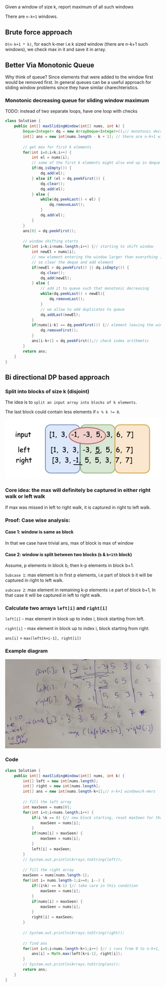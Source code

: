 
##

Given a window of size k, report maximum of all such windows

There are `n-k+1` windows.


## Brute force approach

`O(n-k+1 * k)`, for each k-mer i.e k sized window (there are n-k+1 such windows), we check max in it and save it in array.

## Better Via Monotonic Queue

Why think of queue?
Since elements that were added to the window first would be removed first.
In general queues can be a useful approach for sliding window problems since they have similar charechteristics.

### Monotonic decreasing queue for sliding window maximum

TODO: instead of two separate loops, have one loop with checks

```java
class Solution {
    public int[] maxSlidingWindow(int[] nums, int k) {
        Deque<Integer> dq = new ArrayDeque<Integer>();// monotonic decreasing queue
        int[] ans = new int[nums.length - k + 1]; // there are n-k+1 windows in an array of length n where each window is of size k
        
        // get max for first k elements
        for(int i=0;i<k;i++) {
            int el = nums[i];
            // some of the first k elements might also end up in deque hence this pocessing.
            if(dq.isEmpty()) {
                dq.add(el);
            } else if (el > dq.peekFirst()) {
                dq.clear();
                dq.add(el); 
            } else {
                while(dq.peekLast() < el) {
                    dq.removeLast();
                }
                dq.add(el);
            }
        }
        ans[0] = dq.peekFirst();
        
        // window shifting starts
        for(int i=k;i<nums.length;i++) {// starting to shift window
            int newEl = nums[i];
            // new element entering the window larger than everything in the window
            // so clear the deque and add element
            if(newEl > dq.peekFirst() || dq.isEmpty()) { 
                dq.clear();
                dq.add(newEl);
            } else {
                // add it to queue such that monotonic decreasing
                while(dq.peekLast() < newEl){
                    dq.removeLast();
                }
                // we allow to add duplicates to queue
                dq.addLast(newEl);
            }
            if(nums[i-k] == dq.peekFirst()) {// element leaving the window was same as deque start
                dq.removeFirst();
            }
            ans[i-k+1] = dq.peekFirst();// check index arithmetic
        }
        return ans;
    }
}
```

## Bi directional DP based approach

### Split into blocks of size k (disjoint)

The idea is to `split an input array into blocks of k elements`. 

The last block could contain less elements if `n % k != 0`.

![image](images/slidingwindowmax2ddp.png)

### Core idea: the max will definitely be captured in either right walk or left walk

If max was missed in left to right walk, it is captured in right to left walk.


### Proof: Case wise analysis:

#### Case 1: window is same as block

In that we case have trivial ans, max of block is max of window

#### Case 2: window is split between two blocks (`b` & `b+1th` block)

Assume, p elements in block b, then k-p elements in block b+1.

`Subcase 1`: max element is in first p elements, i.e part of block b
it will be captured in right to left walk.

`subcase 2`: max element in remaining k-p elements i.e part of block b+1,
In that case it will be captured in left to right walk.

### Calculate two arrays `left[i]` and `right[i]`

`left[i]` - max element in block up to index i, block starting from left.

`right[i]` - max element in block up to index i, block starting from right.

`ans[i]` = `max(left[k+i-1], right[i])`

### Example diagram

![bidirectional dp](images/slidingwindowmaxdp.jpg)

### Code

```java
class Solution {
    public int[] maxSlidingWindow(int[] nums, int k) {
        int[] left = new int[nums.length];
        int[] right = new int[nums.length];
        int[] ans = new int[nums.length-k+1];// n-k+1 windows/k-mers
        
        // fill the left array
        int maxSeen = nums[0];
        for(int i=0;i<nums.length;i++) {
            if(i %k == 0) {// new block starting, reset maxSeen for that block
                maxSeen = nums[i];
            }
            if(nums[i] > maxSeen) {
                maxSeen = nums[i];
            }
            left[i] = maxSeen;
        }
        // System.out.println(Arrays.toString(left));
        
        // fill the right array
        maxSeen = nums[nums.length-1];
        for(int i= nums.length-1;i>=0; i--) {
            if((i%k) == k-1) {// take care in this condition
                maxSeen = nums[i];
            }
            if(nums[i] > maxSeen) {
                maxSeen = nums[i];
            }
            right[i] = maxSeen;
        }
        
        // System.out.println(Arrays.toString(right));
        
        // find ans
        for(int i=0;i<nums.length-k+1;i++) {// i runs from 0 to n-k+1, i.e. for each window
            ans[i] = Math.max(left[k+i-1], right[i]);
        }
        // System.out.println(Arrays.toString(ans));
        return ans;
    }
}
```